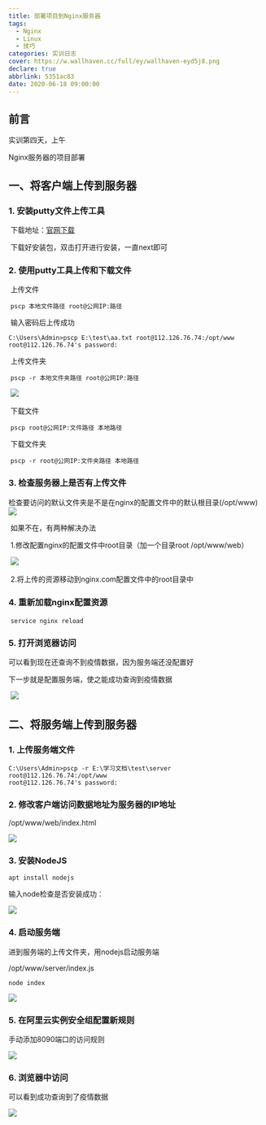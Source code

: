 ```yaml
---
title: 部署项目到Nginx服务器
tags:
  - Nginx
  - Linux
  - 技巧
categories: 实训日志
cover: https://w.wallhaven.cc/full/ey/wallhaven-eyd5j8.png
declare: true
abbrlink: 5351ac83
date: 2020-06-18 09:00:00
---
```


## **前言**

实训第四天，上午

Nginx服务器的项目部署

<!-- more -->

## 一、将客户端上传到服务器

### 	1. 安装putty文件上传工具

​			下载地址：[官网下载](https://www.chiark.greenend.org.uk/~sgtatham/putty/latest.html)

​			下载好安装包，双击打开进行安装，一直next即可

### 	2. 使用putty工具上传和下载文件

​			上传文件

​			`pscp 本地文件路径 root@公网IP:路径`

​			输入密码后上传成功

```
C:\Users\Admin>pscp E:\test\aa.txt root@112.126.76.74:/opt/www
root@112.126.76.74's password:
```

​			上传文件夹

​			`pscp -r 本地文件夹路径 root@公网IP:路径`

​			![](https://gitee.com/ouwen666/my-image/raw/master/img/putty.jpg)

​			下载文件

​			`pscp root@公网IP:文件路径 本地路径`

​			下载文件夹

​			`pscp -r root@公网IP:文件夹路径 本地路径`

### 	3. 检查服务器上是否有上传文件

​			检查要访问的默认文件夹是不是在nginx的配置文件中的默认根目录(/opt/www)				![](https://gitee.com/ouwen666/my-image/raw/master/img/putty1.jpg)

​			如果不在，有两种解决办法

​			1.修改配置nginx的配置文件中root目录（加一个目录root /opt/www/web）

​				![](https://gitee.com/ouwen666/my-image/raw/master/img/putty2.jpg)

​			2.将上传的资源移动到nginx.com配置文件中的root目录中

### 	4. 重新加载nginx配置资源

​			`service nginx reload`

### 	5. 打开浏览器访问

可以看到现在还查询不到疫情数据，因为服务端还没配置好

下一步就是配置服务端，使之能成功查询到疫情数据

​			![](https://gitee.com/ouwen666/my-image/raw/master/img/putty3.jpg)

## 二、将服务端上传到服务器

### 1. 上传服务端文件

```
C:\Users\Admin>pscp -r E:\学习文档\test\server root@112.126.76.74:/opt/www
root@112.126.76.74's password:
```

### 2. 修改客户端访问数据地址为服务器的IP地址

/opt/www/web/index.html

![](https://gitee.com/ouwen666/my-image/raw/master/img/putty4.jpg)

### 3. 安装NodeJS

`apt install nodejs`

输入node检查是否安装成功：

![](https://gitee.com/ouwen666/my-image/raw/master/img/putty5.jpg)

### 4. 启动服务端

进到服务端的上传文件夹，用nodejs启动服务端

/opt/www/server/index.js

`node index`

![](https://gitee.com/ouwen666/my-image/raw/master/img/putty6.jpg)

### 5. 在阿里云实例安全组配置新规则

手动添加8090端口的访问规则

![](https://gitee.com/ouwen666/my-image/raw/master/img/putty7.jpg)

### 6. 浏览器中访问

可以看到成功查询到了疫情数据

![](https://gitee.com/ouwen666/my-image/raw/master/img/putty8.jpg)
